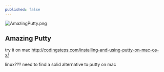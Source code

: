 ```yaml
---
published: false
---
```






![AmazingPutty.png]({{site.baseurl}}/_drafts/AmazingPutty.png)
## Amazing Putty

try it on mac
http://codingsteps.com/installing-and-using-putty-on-mac-os-x/

linux???
need to find a solid alternative to putty on mac
